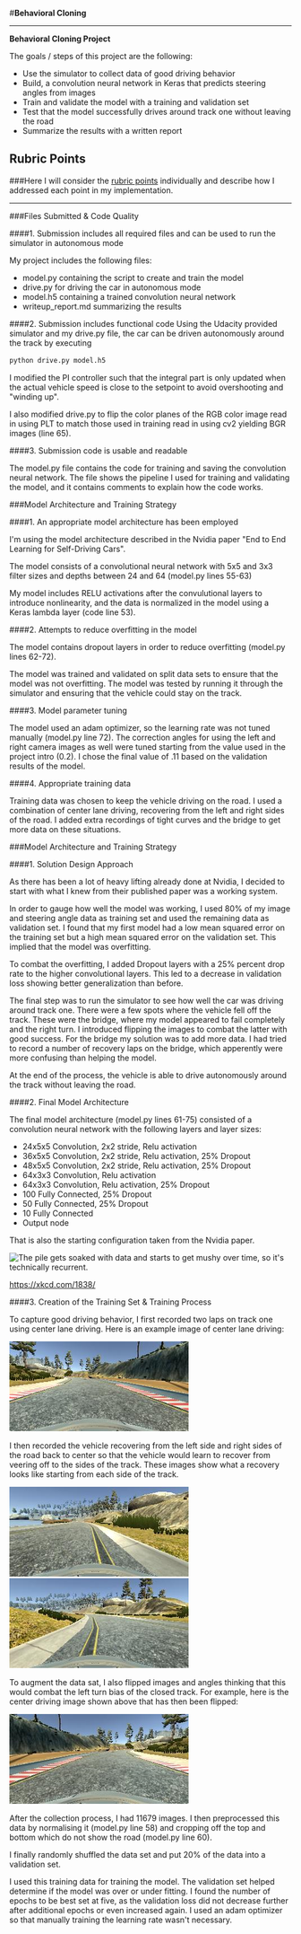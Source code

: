 [//]: # (Image References)


[ml]: ./img/machine_learning.png "The pile gets soaked with data and starts to get mushy over time, so it's technically recurrent."
[cd]: ./img/cd.jpg "Center Driving"
[rd]: ./img/rd.jpg "Right side recovery"
[ld]: ./img/ld.jpg "Left side recovery"
[cd_flip]: ./img/cd_flip.jpg "Flipped Image: Center Driving"

#**Behavioral Cloning** 

---

**Behavioral Cloning Project**

The goals / steps of this project are the following:
* Use the simulator to collect data of good driving behavior
* Build, a convolution neural network in Keras that predicts steering angles from images
* Train and validate the model with a training and validation set
* Test that the model successfully drives around track one without leaving the road
* Summarize the results with a written report

## Rubric Points
###Here I will consider the [rubric points](https://review.udacity.com/#!/rubrics/432/view) individually and describe how I addressed each point in my implementation.  

---
###Files Submitted & Code Quality

####1. Submission includes all required files and can be used to run the simulator in autonomous mode

My project includes the following files:
* model.py containing the script to create and train the model
* drive.py for driving the car in autonomous mode
* model.h5 containing a trained convolution neural network 
* writeup_report.md summarizing the results

####2. Submission includes functional code
Using the Udacity provided simulator and my drive.py file, the car can be driven autonomously around the track by executing 
```sh
python drive.py model.h5
```
I modified the PI controller such that the integral part is only updated when the actual vehicle speed is close to the setpoint to avoid overshooting and "winding up".

I also modified drive.py to flip the color planes of the RGB color image read in using PLT to match those used in training read in using cv2 yielding BGR images (line 65).

####3. Submission code is usable and readable

The model.py file contains the code for training and saving the convolution neural network. The file shows the pipeline I used for training and validating the model, and it contains comments to explain how the code works.

###Model Architecture and Training Strategy

####1. An appropriate model architecture has been employed

I'm using the model architecture described in the Nvidia paper "End to End Learning for Self-Driving Cars".

The model consists of a convolutional neural network with 5x5 and 3x3 filter sizes and depths between 24 and 64 (model.py lines 55-63) 

My model includes RELU activations after the convulutional layers to introduce nonlinearity, and the data is normalized in the model using a Keras lambda layer (code line 53). 

####2. Attempts to reduce overfitting in the model

The model contains dropout layers in order to reduce overfitting (model.py lines 62-72). 

The model was trained and validated on split data sets to ensure that the model was not overfitting. The model was tested by running it through the simulator and ensuring that the vehicle could stay on the track.

####3. Model parameter tuning

The model used an adam optimizer, so the learning rate was not tuned manually (model.py line 72). The correction angles for using the left and right camera images as well were tuned starting from the value used in the project intro (0.2). I chose the final value of .11 based on the validation results of the model.

####4. Appropriate training data

Training data was chosen to keep the vehicle driving on the road. I used a combination of center lane driving, recovering from the left and right sides of the road. I added extra recordings of tight curves and the bridge to get more data on these situations.

###Model Architecture and Training Strategy

####1. Solution Design Approach

As there has been a lot of heavy lifting already done at Nvidia, I decided to start with what I knew from their published paper was a working system. 

In order to gauge how well the model was working, I used 80% of my image and steering angle data as training set and used the remaining data as validation set. I found that my first model had a low mean squared error on the training set but a high mean squared error on the validation set. This implied that the model was overfitting. 

To combat the overfitting, I added Dropout layers with a 25% percent drop rate to the higher convolutional layers. This led to a decrease in validation loss showing better generalization than before.

The final step was to run the simulator to see how well the car was driving around track one. There were a few spots where the vehicle fell off the track. These were the bridge, where my model appeared to fail completely and the right turn. I introduced flipping the images to combat the latter with good success. For the bridge my solution was to add more data. I had tried to record a number of recovery laps on the bridge, which apperently were more confusing than helping the model.

At the end of the process, the vehicle is able to drive autonomously around the track without leaving the road.

####2. Final Model Architecture

The final model architecture (model.py lines 61-75) consisted of a convolution neural network with the following layers and layer sizes:

* 24x5x5 Convolution, 2x2 stride, Relu activation
* 36x5x5 Convolution, 2x2 stride, Relu activation, 25% Dropout
* 48x5x5 Convolution, 2x2 stride, Relu activation, 25% Dropout
* 64x3x3 Convolution, Relu activation
* 64x3x3 Convolution, Relu activation, 25% Dropout
* 100 Fully Connected, 25% Dropout
* 50 Fully Connected, 25% Dropout
* 10 Fully Connected
* Output node

That is also the starting configuration taken from the Nvidia paper.

![][ml]

https://xkcd.com/1838/

####3. Creation of the Training Set & Training Process

To capture good driving behavior, I first recorded two laps on track one using center lane driving. Here is an example image of center lane driving:

![alt text][cd]

I then recorded the vehicle recovering from the left side and right sides of the road back to center so that the vehicle would learn to recover from veering off to the sides of the track. These images show what a recovery looks like starting from each side of the track.

![alt text][rd]
![alt text][ld]

To augment the data sat, I also flipped images and angles thinking that this would combat the left turn bias of the closed track. For example, here is the center driving image shown above that has then been flipped:

![alt text][cd_flip]

After the collection process, I had 11679 images. I then preprocessed this data by normalising it (model.py line 58) and cropping off the top and bottom which do not show the road (model.py line 60).

I finally randomly shuffled the data set and put 20% of the data into a validation set. 

I used this training data for training the model. The validation set helped determine if the model was over or under fitting. I found the number of epochs to be best set at five, as the validation loss did not decrease further after additional epochs or even increased again. I used an adam optimizer so that manually training the learning rate wasn't necessary.
